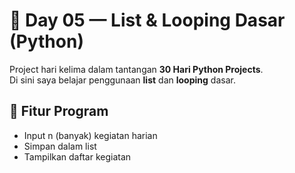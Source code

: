 # 🥏 Day 05 — List & Looping Dasar (Python)

Project hari kelima dalam tantangan **30 Hari Python Projects**.  
Di sini saya belajar penggunaan **list** dan **looping** dasar.

## 📝 Fitur Program

- Input n (banyak) kegiatan harian
- Simpan dalam list
- Tampilkan daftar kegiatan
